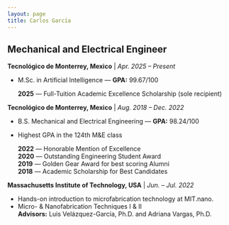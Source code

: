 ```yaml
---
layout: page
title: Carlos García
---
```


## Mechanical and Electrical Engineer

**Tecnológico de Monterrey, Mexico** | _Apr. 2025 – Present_

- M.Sc. in Artificial Intelligence — **GPA:** 99.67/100
  
  **2025** — Full-Tuition Academic Excellence Scholarship (sole recipient)

**Tecnológico de Monterrey, Mexico** | _Aug. 2018 – Dec. 2022_

- B.S. Mechanical and Electrical Engineering — **GPA:** 98.24/100  
- Highest GPA in the 124th M&E class

  **2022** — Honorable Mention of Excellence  
  **2020** — Outstanding Engineering Student Award  
  **2019** — Golden Gear Award for best scoring Alumni  
  **2018** — Academic Scholarship for Best Candidates

**Massachusetts Institute of Technology, USA** | _Jun. – Jul. 2022_

- Hands-on introduction to microfabrication technology at MIT.nano.
- Micro- & Nanofabrication Techniques I & II  
**Advisors:** Luis Velázquez-García, Ph.D. and Adriana Vargas, Ph.D. 

